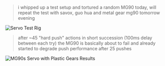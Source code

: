 > i whipped up a test setup and tortured a random MG90 today, will repeat the test with savox, guo hua and metal gear mg90 tomorrow evening

![Servo Test Rig](https://github.com/Enraged-Rabbit-Community/ERCFv2.5/blob/main/Documentation/assets/servo_testing/PXL_20240421_232803876.jpg)

> after ~45 "hard push" actions in short succession (100ms delay between each try) the MG90 is basically about to fail and already started to degrade push performance after 25 pushes

![MG90s Servo with Plastic Gears Results](https://github.com/Enraged-Rabbit-Community/ERCFv2.5/blob/main/Documentation/assets/servo_testing/CleanShot_2024-04-22_at_01.27.232x.png)
